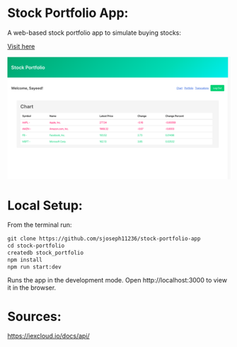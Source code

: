 # Stock Portfolio App:
  A web-based stock portfolio app to simulate buying stocks:
  
  [Visit here](https://tttp-stock-app.herokuapp.com/)

  ![homepage](/public/home.png)

# Local Setup: 
  From the terminal run:

  ``` 
  git clone https://github.com/sjoseph11236/stock-portfolio-app
  cd stock-portfolio
  createdb stock_portfolio
  npm install
  npm run start:dev
  ```

 
  Runs the app in the development mode.
  Open http://localhost:3000 to view it in the browser.

# Sources:  
  https://iexcloud.io/docs/api/